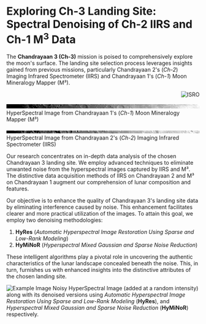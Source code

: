 # Exploring Ch-3 Landing Site: Spectral Denoising of Ch-2 IIRS and Ch-1 M<sup>3</sup> Data

The **Chandrayaan 3 (Ch-3)** mission is poised to comprehensively explore the moon's surface. The landing site selection process leverages insights gained from previous missions, particularly Chandrayaan 2's (*Ch-2*) Imaging Infrared Spectrometer (IIRS) and Chandrayaan 1's (*Ch-1*) Moon Mineralogy Mapper (M³). 

<p align="right">
  <img src="https://www.pinclipart.com/picdir/big/35-354122_indian-space-research-organisation-logo-isro-logo-clipart.png" alt="ISRO" width="200">
</p>

![Ch-1 M³](https://github.com/Anurag-Dutta/Ch-3-Denoise/blob/main/M3G20090606T093322_V01_QL_B046.jpg)
HyperSpectral Image from Chandrayaan 1's (*Ch-1*) Moon Mineralogy Mapper (M³)

![Ch-2 IIRS](https://github.com/Anurag-Dutta/Ch-3-Denoise/blob/main/ch2_iir_nci_20210719T1622353775_b_brw_d32.png)
HyperSpectral Image from Chandrayaan 2's (*Ch-2*) Imaging Infrared Spectrometer (IIRS)

Our research concentrates on in-depth data analysis of the chosen Chandrayaan 3 landing site. We employ advanced techniques to eliminate unwanted noise from the hyperspectral images captured by IIRS and M³. The distinctive data acquisition methods of IIRS on Chandrayaan 2 and M³ on Chandrayaan 1 augment our comprehension of lunar composition and features.

Our objective is to enhance the quality of Chandrayaan 3's landing site data by eliminating interference caused by noise. This enhancement facilitates clearer and more practical utilization of the images. To attain this goal, we employ two denoising methodologies:

1. **HyRes** (*Automatic Hyperspectral Image Restoration Using Sparse and Low-Rank Modeling*)
2. **HyMiNoR** (*Hyperspectral Mixed Gaussian and Sparse Noise Reduction*)

These intelligent algorithms play a pivotal role in uncovering the authentic characteristics of the lunar landscape concealed beneath the noise. This, in turn, furnishes us with enhanced insights into the distinctive attributes of the chosen landing site.

![Example Image](https://github.com/Anurag-Dutta/Ch-3-Denoise/blob/main/exempler.png)
Noisy HyperSpectral Image (added at a random intensity) along with its denoised versions using *Automatic Hyperspectral Image Restoration Using Sparse and Low-Rank Modeling* (**HyRes**), and *Hyperspectral Mixed Gaussian and Sparse Noise Reduction* (**HyMiNoR**) respectively.


